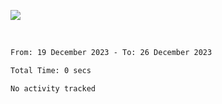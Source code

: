 ![](https://github-widgetbox.vercel.app/api/profile?username=meowkj&data=followers,repositories,stars,commits)

  

<br/>  



<!--START_SECTION:waka-->

```txt
From: 19 December 2023 - To: 26 December 2023

Total Time: 0 secs

No activity tracked
```

<!--END_SECTION:waka-->

